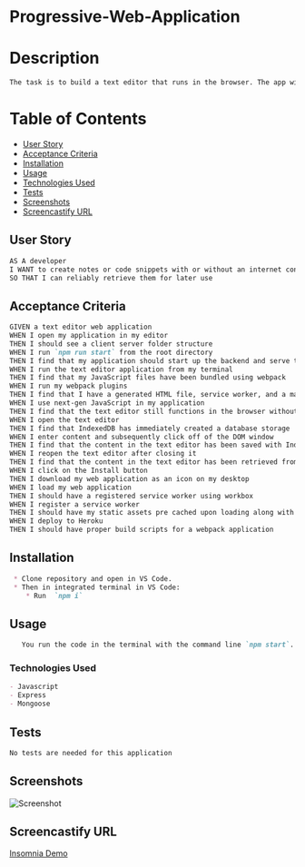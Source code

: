 # Progressive-Web-Application
# Description
```md
The task is to build a text editor that runs in the browser. The app will be a single-page application that meets the PWA criteria. Additionally, it will feature a number of data persistence techniques that serve as redundancy in case one of the options is not supported by the browser. The application will also function offline.
```

   # Table of Contents

  * [User Story](#user-story)
  * [Acceptance Criteria](#acceptance-criteria)
  * [Installation](#installation)
  * [Usage](#usage)
  * [Technologies Used](#technologies-used)
  * [Tests](#tests)
  * [Screenshots](#screenshots)
  * [Screencastify URL](#screencastify-url)



 ## User Story

```md
AS A developer
I WANT to create notes or code snippets with or without an internet connection
SO THAT I can reliably retrieve them for later use
```

## Acceptance Criteria

```md
GIVEN a text editor web application
WHEN I open my application in my editor
THEN I should see a client server folder structure
WHEN I run `npm run start` from the root directory
THEN I find that my application should start up the backend and serve the client
WHEN I run the text editor application from my terminal
THEN I find that my JavaScript files have been bundled using webpack
WHEN I run my webpack plugins
THEN I find that I have a generated HTML file, service worker, and a manifest file
WHEN I use next-gen JavaScript in my application
THEN I find that the text editor still functions in the browser without errors
WHEN I open the text editor
THEN I find that IndexedDB has immediately created a database storage
WHEN I enter content and subsequently click off of the DOM window
THEN I find that the content in the text editor has been saved with IndexedDB
WHEN I reopen the text editor after closing it
THEN I find that the content in the text editor has been retrieved from our IndexedDB
WHEN I click on the Install button
THEN I download my web application as an icon on my desktop
WHEN I load my web application
THEN I should have a registered service worker using workbox
WHEN I register a service worker
THEN I should have my static assets pre cached upon loading along with subsequent pages and static assets
WHEN I deploy to Heroku
THEN I should have proper build scripts for a webpack application
```

## Installation
```md
 * Clone repository and open in VS Code.
 * Then in integrated terminal in VS Code:
    * Run  `npm i`
```   


## Usage
```md
   You run the code in the terminal with the command line `npm start`.
```

### Technologies Used
```md
- Javascript
- Express
- Mongoose
```

## Tests
```md
No tests are needed for this application
```

## Screenshots

![Screenshot]()


## Screencastify URL

[Insomnia Demo]()

 